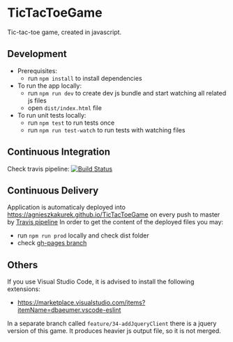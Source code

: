 # TicTacToeGame
Tic-tac-toe game, created in javascript.

## Development
* Prerequisites:
  * run `npm install` to install dependencies
* To run the app locally:
  * run `npm run dev` to create dev js bundle and start watching all related js files
  * open `dist/index.html` file
* To run unit tests locally:
  * run `npm test` to run tests once
  * run `npm run test-watch` to run tests with watching files

## Continuous Integration
Check travis pipeline:
[![Build Status](https://travis-ci.org/AgnieszkaKurek/TicTacToeGame.svg?branch=master)](https://travis-ci.org/AgnieszkaKurek/TicTacToeGame)

## Continuous Delivery
Application is automaticaly deployed into https://agnieszkakurek.github.io/TicTacToeGame on every push to master by [Travis pipeline](https://travis-ci.org/AgnieszkaKurek/TicTacToeGame)
In order to get the content of the deployed files you may:
* run `npm run prod` locally and check dist folder
* check [gh-pages branch](https://github.com/AgnieszkaKurek/TicTacToeGame/tree/gh-pages)

## Others

If you use Visual Studio Code, it is advised to install the following extensions:
* https://marketplace.visualstudio.com/items?itemName=dbaeumer.vscode-eslint

In a separate branch called `feature/34-addJqueryClient` there is a jquery version of this game. It produces heavier js output file, so it is not merged.
